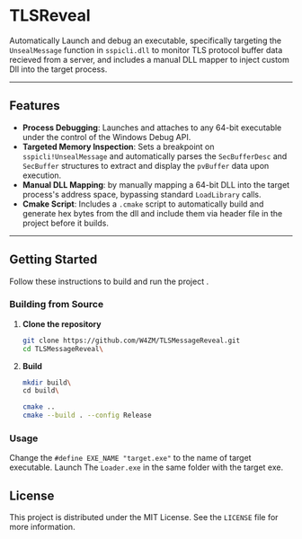# TLSReveal

Automatically Launch and debug an executable, specifically targeting the `UnsealMessage` function in `sspicli.dll` to monitor TLS protocol buffer data recieved from a server, and includes a manual DLL mapper to inject custom Dll into the target process.

---

## Features

* **Process Debugging**: Launches and attaches to any 64-bit executable under the control of the Windows Debug API.
* **Targeted Memory Inspection**: Sets a breakpoint on `sspicli!UnsealMessage` and automatically parses the `SecBufferDesc` and `SecBuffer` structures to extract and display the `pvBuffer` data upon execution.
* **Manual DLL Mapping**: by manually mapping a 64-bit DLL into the target process's address space, bypassing standard `LoadLibrary` calls.
* **Cmake Script**: Includes a `.cmake` script to automatically build and generate hex bytes from the dll and include them via header file in the project before it builds. 

---

## Getting Started

Follow these instructions to build and run the project .

### Building from Source

1.  **Clone the repository**
    ```bash
    git clone https://github.com/W4ZM/TLSMessageReveal.git
    cd TLSMessageReveal\
    ```

2.  **Build**
    ```bash
    mkdir build\
    cd build\

    cmake ..
    cmake --build . --config Release
    ```

### Usage

Change the `#define EXE_NAME "target.exe"` to the name of target executable.
Launch The `Loader.exe` in the same folder with the target exe.

## License

This project is distributed under the MIT License. See the `LICENSE` file for more information.
